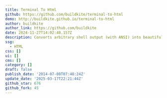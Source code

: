 ```yaml
---
title: Terminal To Html
github: https://github.com/buildkite/terminal-to-html
demo: http://buildkite.github.io/terminal-to-html
author: buildkite
author_link: https://github.com/buildkite
date: 2024-11-27T14:02:48.157Z
description: Converts arbitrary shell output (with ANSI) into beautifully rendered HTML
ssg:
  - HTML
css: []
ui: []
cms: []
category: []
draft: false
publish_date: '2014-07-08T07:48:24Z'
update_date: '2025-03-17T22:21:44Z'
github_star: 676
github_fork: 45
---
```

